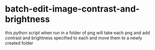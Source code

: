 # batch-edit-image-contrast-and-brightness
this python script when run in a folder of png will take each png and add contrast and brightness specified to each and move them to a newly created folder
